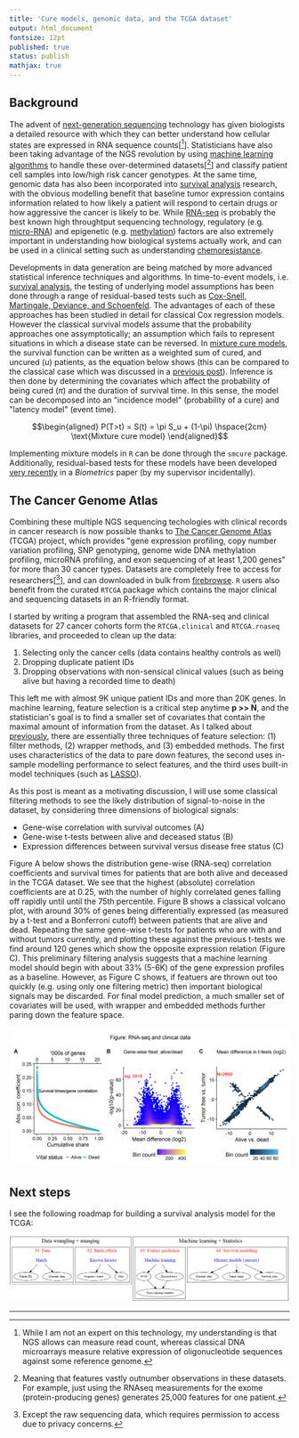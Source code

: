 ```yaml
---
title: 'Cure models, genomic data, and the TCGA dataset'
output: html_document
fontsize: 12pt
published: true
status: publish
mathjax: true
---
```

 

 
## Background
 
The advent of [next-generation sequencing](https://en.wikipedia.org/wiki/DNA_sequencing#High-throughput_sequencing_.28HTP.29_methods) technology has given biologists a detailed resource with which they can better understand how cellular states are expressed in RNA sequence counts[[^1]]. Statisticians have also been taking advantage of the NGS revolution by using [machine learning algorithms](https://www.ncbi.nlm.nih.gov/pmc/articles/PMC4348437/) to handle these over-determined datasets[[^2]] and classify patient cell samples into low/high risk cancer genotypes. At the same time, genomic data has also been incorporated into [survival analysis](https://www.ncbi.nlm.nih.gov/pmc/articles/PMC4246473/) research, with the obvious modelling benefit that baseline tumor expression contains information related to how likely a patient will respond to certain drugs or how aggressive the cancer is likely to be. While [RNA-seq](https://en.wikipedia.org/wiki/RNA-Seq) is probably the best known high throughtput sequencing technology, regulatory (e.g. [micro-RNA](https://erikdrysdale.github.io/mirna_classification)) and epigenetic (e.g. [methylation](https://en.wikipedia.org/wiki/DNA_methylation)) factors are also extremely important in understanding how biological systems actually work, and can be used in a clinical setting such as understanding [chemoresistance](http://www.nature.com/articles/srep24706). 
 
Developments in data generation are being matched by more advanced statistical inference techniques and algorithms. In time-to-event models, i.e. [survival analysis](https://en.wikipedia.org/wiki/Survival_analysis), the testing of underlying model assumptions has been done through a range of residual-based tests such as [Cox-Snell, Martingale, Deviance, and Schoenfeld](http://www.math.ucsd.edu/~rxu/math284/slect9.pdf). The advantages of each of these approaches has been studied in detail for classical Cox regression models. However the classical survival models assume that the probability approaches one  assymptotically; an assumption which fails to represent situations in which a disease state can be reversed. In [mixture cure models](http://post.queensu.ca/~pengp/papers/Peng2014_4.pdf), the survival function can be written as a weighted sum of cured, and uncured ($u$) patients, as the equation below shows (this can be compared to the classical case which was discussed in a [previous post](https://erikdrysdale.github.io/survival/)). Inference is then done by determining the covariates which affect the probability of being cured ($\pi$) and the duration of survival time. In this sense, the model can be decomposed into an "incidence model" (probability of a cure) and "latency model" (event time).
 
$$\begin{aligned} P(T>t) = S(t) = \pi S_u + (1-\pi) \hspace{2cm} \text{Mixture cure model} \end{aligned}$$
 
Implementing mixture models in `R` can be done through the `smcure` package. Additionally, residual-based tests for these models have been developed [very recently](https://www.ncbi.nlm.nih.gov/pubmed/27598783) in a *Biometrics* paper (by my supervisor incidentally).
 
## The Cancer Genome Atlas
 
Combining these multiple NGS sequencing techologies with clinical records in cancer research is now possible thanks to [The Cancer Genome Atlas](https://en.wikipedia.org/wiki/The_Cancer_Genome_Atlas) (TCGA) project, which provides "gene expression profiling, copy number variation profiling, SNP genotyping, genome wide DNA methylation profiling, microRNA profiling, and exon sequencing of at least 1,200 genes" for more than 30 cancer types. Datasets are completely free to access for researchers[[^3]], and can downloaded in bulk from [firebrowse](http://firebrowse.org/). `R` users also benefit from the curated `RTCGA` package which contains the major clinical and sequencing datasets in an R-friendly format. 
 
I started by writing a program that assembled the RNA-seq and clinical datasets for 27 cancer cohorts form the `RTCGA.clinical` and `RTCGA.rnaseq` libraries, and proceeded to clean up the data:
 
1. Selecting only the cancer cells (data contains healthy controls as well)
2. Dropping duplicate patient IDs
3. Dropping observations with non-sensical clinical values (such as being alive but having a recorded time to death)
 
This left me with almost 9K unique patient IDs and more than 20K genes. In machine learning, feature selection is a critical step anytime **p >> N**, and the statistician's goal is to find a smaller set of covariates that contain the maximal amount of information from the dataset. As I talked about [previously](https://erikdrysdale.github.io/mirna_classification/), there are essentially three techniques of feature selection: (1) filter methods, (2) wrapper methods, and (3) embedded methods. The first uses characteristics of the data to pare down features, the second uses in-sample modelling performance to select features, and the third uses built-in model techniques (such as [LASSO](https://en.wikipedia.org/wiki/Lasso_(statistics))).
 
As this post is meant as a motivating discussion, I will use some classical filtering methods to see the likely distribution of signal-to-noise in the dataset, by considering three dimensions of biological signals:
 
* Gene-wise correlation with survival outcomes (A)
* Gene-wise t-tests between alive and deceased status (B)
* Expression differences between survival versus disease free status (C)
 
Figure A below shows the distribution gene-wise (RNA-seq) correlation coefficients and survival times for patients that are both alive and deceased in the TCGA dataset. We see that the highest (absolute) correlation coefficients are at 0.25, with the number of highly correlated genes falling off rapidly until until the 75th percentile. Figure B shows a classical volcano plot, with around 30% of genes being differentially expressed (as measured by a t-test and a Bonferroni cutoff) between patients that are alive and dead. Repeating the same gene-wise t-tests for patients who are with and without tumors currently, and plotting these against the previous t-tests we find around 120 genes which show the opposite expression relation (Figure C). This preliminary filtering analysis suggests that a machine learning model should begin with about 33% (5-6K) of the gene expression profiles as a baseline. However, as Figure C shows, if featuers are thrown out too quickly (e.g. using only one filtering metric) then important biological signals may be discarded. For final model prediction, a much smaller set of covariates will be used, with wrapper and embedded methods further paring down the feature space.
 
![plot of chunk explatory1](/figures/explatory1-1.png)
 
## Next steps
 
I see the following roadmap for building a survival analysis model for the TCGA:
 
<img src="/figures/workflow.png">
 
 
 
* * *
 
[^1]: While I am not an expert on this technology, my understanding is that NGS allows can measure read count, whereas classical DNA microarrays measure relative expression of oligonucleotide sequences against some reference genome.
 
[^2]: Meaning that features vastly outnumber observations in these datasets. For example, just using the RNAseq measurements for the exome (protein-producing genes) generates 25,000 features for one patient. 
 
[^3]: Except the raw sequencing data, which requires permission to access due to privacy concerns.
 
